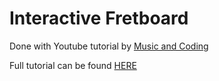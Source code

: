 # Interactive Fretboard

Done with Youtube tutorial by [Music and Coding](https://www.youtube.com/c/MusicandCoding)

Full tutorial can be found [HERE](https://www.youtube.com/watch?v=geRBqZjBgQs&list=PLXAhCH9FJ8zViqdqhsSP7iyCrVDoUGb3P)
